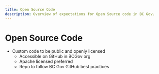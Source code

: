 ```yaml
---
title: Open Source Code
description: Overview of expectations for Open Source code in BC Gov.
--- 
```


# Open Source Code

- Custom code to be public and openly licensed
    - Accessible on GitHub in BCGov org
    - Apache licensed preferred
    - Repo to follow BC Gov GitHub best practices